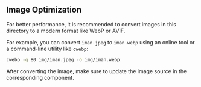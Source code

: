 ## Image Optimization

For better performance, it is recommended to convert images in this directory to a modern format like WebP or AVIF.

For example, you can convert `iman.jpeg` to `iman.webp` using an online tool or a command-line utility like `cwebp`:

```bash
cwebp -q 80 img/iman.jpeg -o img/iman.webp
```

After converting the image, make sure to update the image source in the corresponding component. 